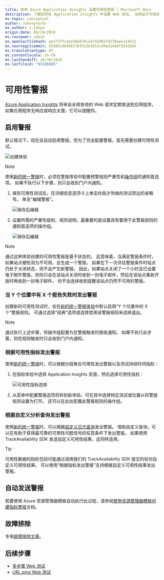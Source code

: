 ```yaml
---
title: 使用 Azure Application Insights 设置可用性警报 | Microsoft Docs
description: 了解如何在 Application Insights 中设置 Web 测试。 当网站不可用或响应速度缓慢时接收警报。
ms.topic: conceptual
author: Johnnytechn
ms.author: v-johya
origin.date: 06/19/2019
ms.reviewer: sdash
ms.openlocfilehash: ee3737fce2e50e878ce47410057d270aee114411
ms.sourcegitcommit: 93309cd649b17b3312b3b52cd9ad1de6f3542beb
ms.translationtype: HT
ms.contentlocale: zh-CN
ms.lasthandoff: 10/30/2020
ms.locfileid: "93105665"
---
```

# <a name="availability-alerts"></a>可用性警报

[Azure Application Insights](./app-insights-overview.md) 将来自全球各地的 Web 请求定期发送到应用程序。 如果应用程序无响应或响应太慢，它可以提醒你。

## <a name="enable-alerts"></a>启用警报

默认情况下，现在会自动启用警报，但为了完全配置警报，首先需要创建可用性测试。

![创建体验](./media/availability-alerts/create-test.png)

> [!NOTE]
>  使用[新的统一警报](../platform/alerts-overview.md)时，必须在警报体验中配置预警规则严重性和[操作组](../platform/action-groups.md)的通知首选项。 如果不执行以下步骤，则只会收到门户内通知。

1. 保存可用性测试后，在详细信息选项卡上单击你刚才所做的测试旁边的省略号。 单击“编辑警报”。

   ![保存后编辑](./media/availability-alerts/edit-alert.png)

2. 设置所需的严重性级别、规则说明，最重要的是设置具有要用于此警报规则的通知首选项的操作组。

   ![保存后编辑](./media/availability-alerts/set-action-group.png)

> [!NOTE]
> 通过这种体验创建的可用性警报是基于状态的。 这意味着，当满足警报条件时，如果站点被检测为不可用，会生成一个警报。 如果在下一次评估警报条件时站点仍处于关闭状态，则不会产生新警报。 因此，如果站点关闭了一个小时且已设置电子邮件警报，则你只会在该站点关闭时收到一封电子邮件，然后在该站点重新开放时再收到一封电子邮件。 你不会连续收到提醒该站点仍然不可用的警报。

### <a name="alert-on-x-out-of-y-locations-reporting-failures"></a>当 Y 个位置中有 X 个报告失败时发出警报

创建新的可用性测试时，会在[新的统一警报体验](../platform/alerts-overview.md)中默认启用“Y 个位置中的 X 个”警报规则。 可通过选择“经典”选项或选择禁用该警报规则来选择退出。

> [!NOTE]
> 通过执行上述步骤，将操作组配置为在警报触发时接收通知。 如果不执行此步骤，则在规则触发时只会收到门户内通知。
>

### <a name="alert-on-availability-metrics"></a>根据可用性指标发出警报

使用[新的统一警报](../platform/alerts-overview.md)时，可以根据分段聚合可用性发出警报以及测试持续时间指标：

1. 在指标体验中选择 Application Insights 资源，然后选择可用性指标：

    ![可用性指标选择](./media/availability-alerts/select-metric.png)

2. 从菜单中配置警报选项将转到新体验，可在其中选择特定测试或位置以将警报规则设置为打开。 还可以在此处配置此警报规则的操作组。

### <a name="alert-on-custom-analytics-queries"></a>根据自定义分析查询发出警报

使用[新的统一警报](../platform/alerts-overview.md)时，可以根据[自定义日志查询](../platform/alerts-unified-log.md)发出警报。 借助自定义查询，可以在有助于获得最可靠的可用性问题信号的任意条件下发出警报。 如果使用 TrackAvailability SDK 发送自定义可用性结果，这同样适用。

> [!Tip]
> 可用性数据的指标包括可能通过调用我们的 TrackAvailability SDK 提交的任何自定义可用性结果。 可以使用“根据指标发出警报”支持根据自定义可用性结果发出警报。
>

## <a name="automate-alerts"></a>自动发送警报

若要使用 Azure 资源管理器模板自动执行此过程，请参阅[使用资源管理器模板创建指标警报](../platform/alerts-metric-create-templates.md#template-for-an-availability-test-along-with-a-metric-alert)文档。

## <a name="troubleshooting"></a>故障排除

专用[故障排除文章](troubleshoot-availability.md)。

## <a name="next-steps"></a>后续步骤

* [多步骤 Web 测试](availability-multistep.md)
* [URL ping Web 测试](monitor-web-app-availability.md)


